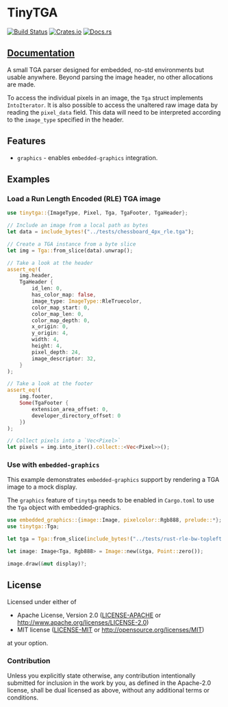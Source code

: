 # TinyTGA

[![Build Status](https://circleci.com/gh/jamwaffles/embedded-graphics/tree/master.svg?style=shield)](https://circleci.com/gh/jamwaffles/embedded-graphics/tree/master)
[![Crates.io](https://img.shields.io/crates/v/tinytga.svg)](https://crates.io/crates/tinytga)
[![Docs.rs](https://docs.rs/tinytga/badge.svg)](https://docs.rs/tinytga)

## [Documentation](https://docs.rs/tinytga)

A small TGA parser designed for embedded, no-std environments but usable anywhere. Beyond
parsing the image header, no other allocations are made.

To access the individual pixels in an image, the `Tga` struct implements `IntoIterator`. It is
also possible to access the unaltered raw image data by reading the `pixel_data` field. This
data will need to be interpreted according to the `image_type` specified in the header.

## Features

* `graphics` - enables `embedded-graphics` integration.

## Examples

### Load a Run Length Encoded (RLE) TGA image

```rust
use tinytga::{ImageType, Pixel, Tga, TgaFooter, TgaHeader};

// Include an image from a local path as bytes
let data = include_bytes!("../tests/chessboard_4px_rle.tga");

// Create a TGA instance from a byte slice
let img = Tga::from_slice(data).unwrap();

// Take a look at the header
assert_eq!(
    img.header,
    TgaHeader {
        id_len: 0,
        has_color_map: false,
        image_type: ImageType::RleTruecolor,
        color_map_start: 0,
        color_map_len: 0,
        color_map_depth: 0,
        x_origin: 0,
        y_origin: 4,
        width: 4,
        height: 4,
        pixel_depth: 24,
        image_descriptor: 32,
    }
);

// Take a look at the footer
assert_eq!(
    img.footer,
    Some(TgaFooter {
        extension_area_offset: 0,
        developer_directory_offset: 0
    })
);

// Collect pixels into a `Vec<Pixel>`
let pixels = img.into_iter().collect::<Vec<Pixel>>();
```

### Use with `embedded-graphics`

This example demonstrates `embedded-graphics` support by rendering a TGA image to a mock
display.

The `graphics` feature of `tinytga` needs to be enabled in `Cargo.toml` to use the `Tga` object
with embedded-graphics.

```rust
use embedded_graphics::{image::Image, pixelcolor::Rgb888, prelude::*};
use tinytga::Tga;

let tga = Tga::from_slice(include_bytes!("../tests/rust-rle-bw-topleft.tga")).unwrap();

let image: Image<Tga, Rgb888> = Image::new(&tga, Point::zero());

image.draw(&mut display)?;
```

[`embedded-graphics`]: https://docs.rs/embedded-graphics

## License

Licensed under either of

- Apache License, Version 2.0 ([LICENSE-APACHE](LICENSE-APACHE) or http://www.apache.org/licenses/LICENSE-2.0)
- MIT license ([LICENSE-MIT](LICENSE-MIT) or http://opensource.org/licenses/MIT)

at your option.

### Contribution

Unless you explicitly state otherwise, any contribution intentionally submitted for inclusion in the
work by you, as defined in the Apache-2.0 license, shall be dual licensed as above, without any
additional terms or conditions.
